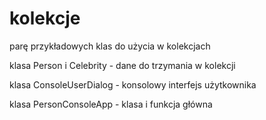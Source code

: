 # kolekcje
parę przykładowych klas do użycia w kolekcjach

klasa Person i Celebrity - dane do trzymania w kolekcji

klasa ConsoleUserDialog - konsolowy interfejs użytkownika

klasa PersonConsoleApp - klasa i funkcja główna
